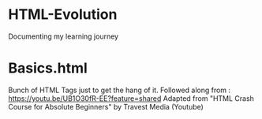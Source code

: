 # HTML-Evolution
Documenting my learning journey

# Basics.html
Bunch of HTML Tags just to get the hang of it.
Followed along from : https://youtu.be/UB1O30fR-EE?feature=shared
Adapted from "HTML Crash Course for Absolute Beginners" by Travest Media (Youtube)
